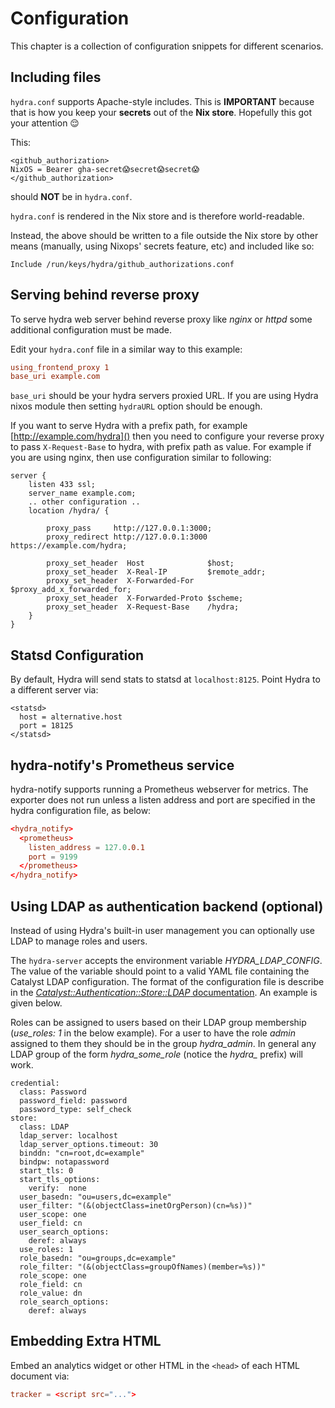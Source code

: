 Configuration
=============

This chapter is a collection of configuration snippets for different
scenarios.

Including files
---------------

`hydra.conf` supports Apache-style includes. This is **IMPORTANT**
because that is how you keep your **secrets** out of the **Nix store**.
Hopefully this got your attention 😌

This:
```
<github_authorization>
NixOS = Bearer gha-secret😱secret😱secret😱
</github_authorization>
```
should **NOT** be in `hydra.conf`.

`hydra.conf` is rendered in the Nix store and is therefore world-readable.

Instead, the above should be written to a file outside the Nix store by
other means (manually, using Nixops' secrets feature, etc) and included
like so:
```
Include /run/keys/hydra/github_authorizations.conf
```

Serving behind reverse proxy
----------------------------

To serve hydra web server behind reverse proxy like *nginx* or *httpd*
some additional configuration must be made.

Edit your `hydra.conf` file in a similar way to this example:

```conf
using_frontend_proxy 1
base_uri example.com
```

`base_uri` should be your hydra servers proxied URL. If you are using
Hydra nixos module then setting `hydraURL` option should be enough.

If you want to serve Hydra with a prefix path, for example
[http://example.com/hydra]() then you need to configure your reverse
proxy to pass `X-Request-Base` to hydra, with prefix path as value. For
example if you are using nginx, then use configuration similar to
following:

    server {
        listen 433 ssl;
        server_name example.com;
        .. other configuration ..
        location /hydra/ {

            proxy_pass     http://127.0.0.1:3000;
            proxy_redirect http://127.0.0.1:3000 https://example.com/hydra;

            proxy_set_header  Host              $host;
            proxy_set_header  X-Real-IP         $remote_addr;
            proxy_set_header  X-Forwarded-For   $proxy_add_x_forwarded_for;
            proxy_set_header  X-Forwarded-Proto $scheme;
            proxy_set_header  X-Request-Base    /hydra;
        }
    }

Statsd Configuration
--------------------

By default, Hydra will send stats to statsd at `localhost:8125`. Point Hydra to a different server via:

```
<statsd>
  host = alternative.host
  port = 18125
</statsd>
```

hydra-notify's Prometheus service
---------------------------------

hydra-notify supports running a Prometheus webserver for metrics. The
exporter does not run unless a listen address and port are specified
in the hydra configuration file, as below:

```conf
<hydra_notify>
  <prometheus>
    listen_address = 127.0.0.1
    port = 9199
  </prometheus>
</hydra_notify>
```

Using LDAP as authentication backend (optional)
-----------------------------------------------

Instead of using Hydra\'s built-in user management you can optionally
use LDAP to manage roles and users.

The `hydra-server` accepts the environment variable
*HYDRA\_LDAP\_CONFIG*. The value of the variable should point to a valid
YAML file containing the Catalyst LDAP configuration. The format of the
configuration file is describe in the
[*Catalyst::Authentication::Store::LDAP*
documentation](https://metacpan.org/pod/Catalyst::Authentication::Store::LDAP#CONFIGURATION-OPTIONS).
An example is given below.

Roles can be assigned to users based on their LDAP group membership
(*use\_roles: 1* in the below example). For a user to have the role
*admin* assigned to them they should be in the group *hydra\_admin*. In
general any LDAP group of the form *hydra\_some\_role* (notice the
*hydra\_* prefix) will work.

    credential:
      class: Password
      password_field: password
      password_type: self_check
    store:
      class: LDAP
      ldap_server: localhost
      ldap_server_options.timeout: 30
      binddn: "cn=root,dc=example"
      bindpw: notapassword
      start_tls: 0
      start_tls_options:
        verify:  none
      user_basedn: "ou=users,dc=example"
      user_filter: "(&(objectClass=inetOrgPerson)(cn=%s))"
      user_scope: one
      user_field: cn
      user_search_options:
        deref: always
      use_roles: 1
      role_basedn: "ou=groups,dc=example"
      role_filter: "(&(objectClass=groupOfNames)(member=%s))"
      role_scope: one
      role_field: cn
      role_value: dn
      role_search_options:
        deref: always

Embedding Extra HTML
--------------------

Embed an analytics widget or other HTML in the `<head>` of each HTML document via:

```conf
tracker = <script src="...">
```
